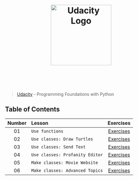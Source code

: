<h1 align="center">
  <br>
  <img width="200" src="https://upload.wikimedia.org/wikipedia/commons/f/fd/Udacity_Logo.svg" alt="Udacity Logo">
  <br>
  <br>
  <br>
</h1>

> [Udacity](https://www.udacity.com/course/programming-foundations-with-python--ud036) - Programming Foundations with Python

## Table of Contents

| Number | Lesson | Exercises |
| :---: | :--- | :---: |
| 01 | `Use functions` | [Exercises](lesson1-use-functions/) |
| 02 | `Use classes: Draw Turtles` | [Exercises](lesson2a-use-classes-draw-turtles/) |
| 03 | `Use classes: Send Text` | [Exercises](lesson2b-use-classes-send-text/) |
| 04 | `Use classes: Profanity Editor` | [Exercises](lesson2c-use-classes-profanity-editor/) |
| 05 | `Make classes: Movie Website` | [Exercises](lesson3-make-classes-movie-website/movies/) |
| 06 | `Make classes: Advanced Topics` | [Exercises](lesson3b-make-classes-advanced-topics/movies/) |
